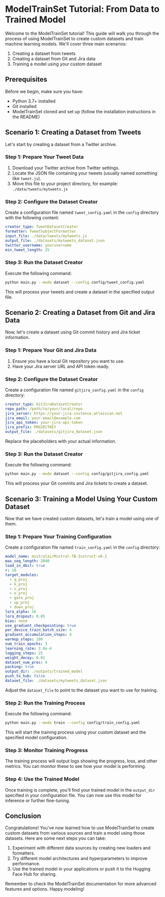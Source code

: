 # ModelTrainSet Tutorial: From Data to Trained Model

Welcome to the ModelTrainSet tutorial! This guide will walk you through the process of using ModelTrainSet to create custom datasets and train machine learning models. We'll cover three main scenarios:

1. Creating a dataset from tweets
2. Creating a dataset from Git and Jira data
3. Training a model using your custom dataset

## Prerequisites

Before we begin, make sure you have:

- Python 3.7+ installed
- Git installed
- ModelTrainSet cloned and set up (follow the installation instructions in the README)

## Scenario 1: Creating a Dataset from Tweets

Let's start by creating a dataset from a Twitter archive.

### Step 1: Prepare Your Tweet Data

1. Download your Twitter archive from Twitter settings.
2. Locate the JSON file containing your tweets (usually named something like `tweet.js`).
3. Move this file to your project directory, for example: `./data/tweets/mytweets.js`

### Step 2: Configure the Dataset Creator

Create a configuration file named `tweet_config.yaml` in the `config` directory with the following content:

```yaml
creator_type: TweetDatasetCreator
formatter: TweetSubjectFormatter
input_file: ./data/tweets/mytweets.js
output_file: ./datasets/mytweets_dataset.json
twitter_username: yourusername
min_tweet_length: 25
```

### Step 3: Run the Dataset Creator

Execute the following command:

```bash
python main.py --mode dataset --config config/tweet_config.yaml
```

This will process your tweets and create a dataset in the specified output file.

## Scenario 2: Creating a Dataset from Git and Jira Data

Now, let's create a dataset using Git commit history and Jira ticket information.

### Step 1: Prepare Your Git and Jira Data

1. Ensure you have a local Git repository you want to use.
2. Have your Jira server URL and API token ready.

### Step 2: Configure the Dataset Creator

Create a configuration file named `gitjira_config.yaml` in the `config` directory:

```yaml
creator_type: GitJiraDatasetCreator
repo_path: /path/to/your/local/repo
jira_server: https://your-jira-instance.atlassian.net
jira_email: your-email@example.com
jira_api_token: your-jira-api-token
jira_prefix: PROJECTKEY
output_file: ./datasets/gitjira_dataset.json
```

Replace the placeholders with your actual information.

### Step 3: Run the Dataset Creator

Execute the following command:

```bash
python main.py --mode dataset --config config/gitjira_config.yaml
```

This will process your Git commits and Jira tickets to create a dataset.

## Scenario 3: Training a Model Using Your Custom Dataset

Now that we have created custom datasets, let's train a model using one of them.

### Step 1: Prepare Your Training Configuration

Create a configuration file named `train_config.yaml` in the `config` directory:

```yaml
model_name: mistralai/Mistral-7B-Instruct-v0.2
max_seq_length: 2048
load_in_4bit: true
r: 16
target_modules: 
  - q_proj
  - k_proj
  - v_proj
  - o_proj
  - gate_proj
  - up_proj
  - down_proj
lora_alpha: 16
lora_dropout: 0.05
bias: none
use_gradient_checkpointing: true
per_device_train_batch_size: 4
gradient_accumulation_steps: 4
warmup_steps: 100
num_train_epochs: 3
learning_rate: 2.0e-4
logging_steps: 25
weight_decay: 0.01
dataset_num_proc: 4
packing: true
output_dir: ./outputs/trained_model
push_to_hub: false
dataset_file: ./datasets/mytweets_dataset.json
```

Adjust the `dataset_file` to point to the dataset you want to use for training.

### Step 2: Run the Training Process

Execute the following command:

```bash
python main.py --mode train --config config/train_config.yaml
```

This will start the training process using your custom dataset and the specified model configuration.

### Step 3: Monitor Training Progress

The training process will output logs showing the progress, loss, and other metrics. You can monitor these to see how your model is performing.

### Step 4: Use the Trained Model

Once training is complete, you'll find your trained model in the `output_dir` specified in your configuration file. You can now use this model for inference or further fine-tuning.

## Conclusion

Congratulations! You've now learned how to use ModelTrainSet to create custom datasets from various sources and train a model using those datasets. Here are some next steps you can take:

1. Experiment with different data sources by creating new loaders and formatters.
2. Try different model architectures and hyperparameters to improve performance.
3. Use the trained model in your applications or push it to the Hugging Face Hub for sharing.

Remember to check the ModelTrainSet documentation for more advanced features and options. Happy modeling!
